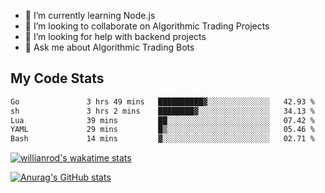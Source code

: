 
- 🌱 I’m currently learning Node.js
- 👯 I’m looking to collaborate on Algorithmic Trading Projects
- 🤔 I’m looking for help with backend projects
- 💬 Ask me about Algorithmic Trading Bots

## My Code Stats

<!--START_SECTION:waka-->

```txt
Go               3 hrs 49 mins   ██████████▓░░░░░░░░░░░░░░   42.93 %
sh               3 hrs 2 mins    ████████▓░░░░░░░░░░░░░░░░   34.13 %
Lua              39 mins         ██░░░░░░░░░░░░░░░░░░░░░░░   07.42 %
YAML             29 mins         █▒░░░░░░░░░░░░░░░░░░░░░░░   05.46 %
Bash             14 mins         ▓░░░░░░░░░░░░░░░░░░░░░░░░   02.71 %
```

<!--END_SECTION:waka-->

[![willianrod's wakatime stats](https://github-readme-stats.vercel.app/api/wakatime?username=holdandup&layout=compact&theme=react&custom_title=Wakatime%20All%20Time%20Stats&langs_count=8)](https://github.com/anuraghazra/github-readme-stats)

[![Anurag's GitHub stats](https://github-readme-stats.vercel.app/api?username=Kevinbarrero)](https://github.com/anuraghazra/github-readme-stats)




